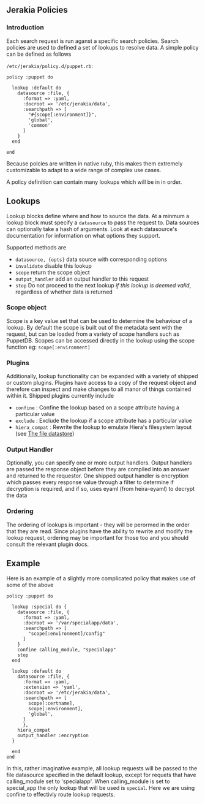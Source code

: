## Jerakia Policies ##

### Introduction ###

Each search request is run aganst a specific search policies.  Search policies are used to defined a set of lookups to resolve data.  A simple policy can be defined as follows

`/etc/jerakia/policy.d/puppet.rb`:

    policy :puppet do
    
      lookup :default do
        datasource :file, {
          :format => :yaml,
          :docroot => '/etc/jerakia/data',
          :searchpath => [
            "#{scope[:environment]}",
            'global',
            'common'
          ]
        }
      end
    
    end

Because polcies are written in native ruby, this makes them extremely customizable to adapt to a wide range of complex use cases.

A policy definition can contain many lookups which will be in in order.

## Lookups ##

Lookup blocks define where and how to source the data.  At a minmum a lookup block must specify a `datasource` to pass the request to. Data sources can optionally take a hash of arguments.  Look at each datasource's documentation for information on what options they support.

Supported methods are

* `datasource, {opts}` data source with corresponding options
* `invalidate` disable this lookup
* `scope` return the scope object
* `output_handler` add an output handler to this request
* `stop` Do not proceed to the next lookup _if this lookup is deemed valid_, regardless of whether data is returned

### Scope object ###

Scope is a key value set that can be used to determine the behaviour of a lookup.  By default the scope is built out of the metadata sent with the request, but can be loaded from a variety of scope handlers such as PuppetDB.  Scopes can be accessed directly in the lookup using the scope function eg: `scope[:environment]`

### Plugins ###

Additionally, lookup functionality can be expanded with a variety of shipped or custom plugins.  Plugins have access to a copy of the request object and therefore can inspect and make changes to all manor of things contained within it.  Shipped plugins currently include

* `confine` : Confine the lookup based on a scope attribute having a particular value
* `exclude` : Exclude the lookup if a scope attribute has a particular value
* `hiera_compat` : Rewrite the lookup to emulate Hiera's filesystem layout (see [The file datastore](datasources/file.md))


### Output Handler ###

Optionally, you can specify one or more output handlers.  Output handlers are passed the response object before they are compiled into an answer and returned to the requestor.  One shipped output handler is encryption which passes every response value through a filter to determine if decryption is required, and if so, uses eyaml (from heira-eyaml) to decrypt the data

### Ordering ###

The ordering of lookups is important - they will be perormed in the order that they are read.  Since plugins have the ability to rewrite and modify the lookup request, ordering may be important for those too and you should consult the relevant plugin docs.

## Example ##

Here is an example of a slightly more complicated policy that makes use of some of the above

    policy :puppet do
    
      lookup :special do {
        datasource :file, {
          :format => :yaml,
          :docroot => '/var/specialapp/data',
          :searchpath => [
            "scope[:environment]/config"
          ]
        }
        confine calling_module, "specialapp"
        stop
      end

      lookup :default do
        datasource :file, {
          :format => :yaml,
          :extension => 'yaml',
          :docroot => '/etc/jerakia/data',
          :searchpath => [
            scope[:certname],
            scope[:environment],
            'global',
          ]
          },
        hiera_compat
        output_handler :encryption
      }
    
      end
    end

In this, rather imaginative example, all lookup requests will be passed to the file datasource specified in the default lookup, except for requets that have calling_module set to 'specialapp'.  When calling_module is set to special_app the only lookup that will be used is `special`.   Here we are using  confine to effectivly route lookup requests.


     




 
